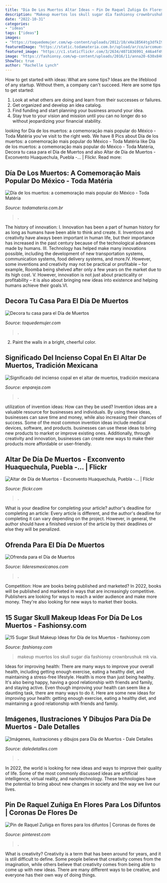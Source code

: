 ```yaml
---
title: "Dia De Los Muertos Altar Ideas ~ Pin De Raquel Zuñiga En Flores Para Los Difuntos"
description: "Makeup muertos los skull sugar día fashionsy crownbrushuk mk via"
date: "2022-10-31"
categories:
- "ideas"
tags: ["ideas"]
images:
- "https://toquedemujer.com/wp-content/uploads/2012/10/xHa1B5K4tg3dfkI90m7g4v8vNzzmhQwLVWclw-uPyGc.jpg"
featuredImage: "https://static.todamateria.com.br/upload/ar/co/arcomuertosfinal-cke.jpg"
featured_image: "https://c1.staticflickr.com/3/2634/4071836991_446a4f4926_b.jpg"
image: "https://fashionsy.com/wp-content/uploads/2016/11/anna20-630x840.jpeg"
ShowToc: true
author: "Rachelle Lynch"
---
```



How to get started with ideas: What are some tips?
Ideas are the lifeblood of any startup. Without them, a company can't succeed. Here are some tips to get started:
1. Look at what others are doing and learn from their successes or failures.
2. Get organized and develop an idea catalog. 
3. Find funding and start planning your business around your idea.  
4. Stay true to your vision and mission until you can no longer do so without jeopardizing your financial stability.

	

		
looking for Día de los muertos: a comemoração mais popular do México - Toda Matéria you've visit to the right web. We have 8 Pics about Día de los muertos: a comemoração mais popular do México - Toda Matéria like Día de los muertos: a comemoração mais popular do México - Toda Matéria, Decora tu casa para el Día de Muertos and also Altar de Día de Muertos - Exconvento Huaquechula, Puebla -… | Flickr. Read more:
		
    
## Día De Los Muertos: A Comemoração Mais Popular Do México - Toda Matéria

<img loading=lazy src="https://static.todamateria.com.br/upload/ar/co/arcomuertosfinal-cke.jpg" onerror="this.onerror=null;this.src='https://tse4.mm.bing.net/th?id=OIP.QFPP0O3BvT5qUDvzjY6VDgHaD4&amp;pid=15.1';" alt="Día de los muertos: a comemoração mais popular do México - Toda Matéria">

_Source: todamateria.com.br_

>. 

	

The history of innovation:
I. Innovation has been a part of human history for as long as humans have been able to think and create. II. Inventions and creativity have always been important in human life, but their importance has increased in the past century because of the technological advances made by humans. III. Technology has helped make many innovations possible, including the development of new transportation systems, communication systems, food delivery systems, and more.IV. However, some inventions and creativity may not be practical or profitable – for example, Roomba being shelved after only a few years on the market due to its high cost. V. However, innovation is not just about practicality or profitability – it is also about bringing new ideas into existence and helping humans achieve their goals.VI.

    
## Decora Tu Casa Para El Día De Muertos

<img loading=lazy src="https://toquedemujer.com/wp-content/uploads/2012/10/xHa1B5K4tg3dfkI90m7g4v8vNzzmhQwLVWclw-uPyGc.jpg" onerror="this.onerror=null;this.src='https://tse4.mm.bing.net/th?id=OIP.iH3hYTgIg55fsRxmU3thiAHaGF&amp;pid=15.1';" alt="Decora tu casa para el Día de Muertos">

_Source: toquedemujer.com_

>. 

	

2. Paint the walls in a bright, cheerful color.

    
## Significado Del Incienso Copal En El Altar De Muertos, Tradición Mexicana

<img loading=lazy src="https://www.enpareja.com/__export/1604174081421/sites/debate/img/2020/10/31/inciensox_crop1604174033807.jpg_242310155.jpg" onerror="this.onerror=null;this.src='https://tse3.mm.bing.net/th?id=OIP.56yU99IDSPP_c0BAXnnzYgHaEk&amp;pid=15.1';" alt="Significado del incienso copal en el altar de muertos, tradición mexicana">

_Source: enpareja.com_

>. 

	

utilization of invention ideas: How can they be used?
Invention ideas are a valuable resource for businesses and individuals. By using these ideas, businesses can save time and money, while also increasing their chances of success. Some of the most common invention ideas include medical devices, software, and products. businesses can use these ideas to bring new products to market or improve existing ones. Additionally, through creativity and innovation, businesses can create new ways to make their products more affordable or user-friendly.

    
## Altar De Día De Muertos - Exconvento Huaquechula, Puebla -… | Flickr

<img loading=lazy src="https://c1.staticflickr.com/3/2634/4071836991_446a4f4926_b.jpg" onerror="this.onerror=null;this.src='https://tse3.mm.bing.net/th?id=OIP.spS8MW9mPGvyrwP9dmg9eQHaG4&amp;pid=15.1';" alt="Altar de Día de Muertos - Exconvento Huaquechula, Puebla -… | Flickr">

_Source: flickr.com_

>. 

	

What is your deadline for completing your article?
author's deadline for completing an article:
Every article is different, and the author's deadline for completing it can vary depending on the project. However, in general, the author should have a finished version of the article by their deadlines or else they will be penalized.

    
## Ofrenda Para El Día De Muertos

<img loading=lazy src="https://lideresmexicanos.com/wp-content/uploads/2017/10/altar-de-muertos-elementos_0-1.jpg" onerror="this.onerror=null;this.src='https://tse1.mm.bing.net/th?id=OIP.Lg1nRr1GydUzHy_L9kgT3QHaLx&amp;pid=15.1';" alt="Ofrenda para el Día de Muertos">

_Source: lideresmexicanos.com_

>. 

	

Competition: How are books being published and marketed?
In 2022, books will be published and marketed in ways that are increasingly competitive. Publishers are looking for ways to reach a wider audience and make more money. They're also looking for new ways to market their books.

    
## 15 Sugar Skull Makeup Ideas For Día De Los Muertos - Fashionsy.com

<img loading=lazy src="https://fashionsy.com/wp-content/uploads/2016/11/anna20-630x840.jpeg" onerror="this.onerror=null;this.src='https://tse1.mm.bing.net/th?id=OIP.ey1UDIxS4ROqBGEgUSby7AHaJ4&amp;pid=15.1';" alt="15 Sugar Skull Makeup Ideas for Día de los Muertos - fashionsy.com">

_Source: fashionsy.com_

>makeup muertos los skull sugar día fashionsy crownbrushuk mk via. 

	

Ideas for improving health: There are many ways to improve your overall health, including getting enough exercise, eating a healthy diet, and maintaining a stress-free lifestyle.
Health is more than just being healthy. It's also being happy, having a good relationship with friends and family, and staying active. Even though improving your health can seem like a daunting task, there are many ways to do it. Here are some new ideas for improving your health: getting enough exercise, eating a healthy diet, and maintaining a good relationship with friends and family.

    
## Imágenes, Ilustraciones Y Dibujos Para Día De Muertos - Dale Detalles

<img loading=lazy src="https://i1.wp.com/www.daledetalles.com/wp-content/uploads/2013/10/calaveritas51.jpg" onerror="this.onerror=null;this.src='https://tse3.mm.bing.net/th?id=OIP.D8sEEOQvSmN7a83y4k5fQAAAAA&amp;pid=15.1';" alt="Imágenes, ilustraciones y dibujos para Día de Muertos - Dale Detalles">

_Source: daledetalles.com_

>. 

	

In 2022, the world is looking for new ideas and ways to improve their quality of life. Some of the most commonly discussed ideas are artificial intelligence, virtual reality, and nanotechnology. These technologies have the potential to bring about new changes in society and the way we live our lives.

    
## Pin De Raquel Zuñiga En Flores Para Los Difuntos | Coronas De Flores De

<img loading=lazy src="https://i.pinimg.com/736x/b8/39/47/b839475bf66d44a7d823b892cc7470b9.jpg" onerror="this.onerror=null;this.src='https://tse2.mm.bing.net/th?id=OIP.PVr29lydKm2JVJCU3s59uwHaNL&amp;pid=15.1';" alt="Pin de Raquel Zuñiga en flores para los difuntos | Coronas de flores de">

_Source: pinterest.com_

>. 

	

What is creativity?
Creativity is a term that has been around for years, and it is still difficult to define. Some people believe that creativity comes from the imagination, while others believe that creativity comes from being able to come up with new ideas. There are many different ways to be creative, and everyone has their own way of doing things.

